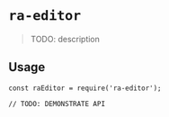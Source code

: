 # `ra-editor`

> TODO: description

## Usage

```
const raEditor = require('ra-editor');

// TODO: DEMONSTRATE API
```
